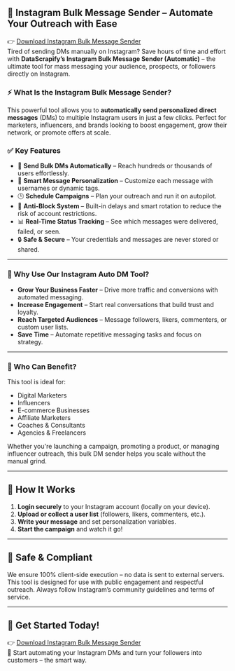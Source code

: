 
## 💬 Instagram Bulk Message Sender – Automate Your Outreach with Ease
👉 [Download Instagram Bulk Message Sender](https://www.datascrapify.com/product/Instagram-Bulk-Message-Sender)  
Tired of sending DMs manually on Instagram? Save hours of time and effort with **DataScrapify’s Instagram Bulk Message Sender (Automatic)** – the ultimate tool for mass messaging your audience, prospects, or followers directly on Instagram.

### ⚡ What Is the Instagram Bulk Message Sender?

This powerful tool allows you to **automatically send personalized direct messages** (DMs) to multiple Instagram users in just a few clicks. Perfect for marketers, influencers, and brands looking to boost engagement, grow their network, or promote offers at scale.

### ✅ Key Features

- 📩 **Send Bulk DMs Automatically** – Reach hundreds or thousands of users effortlessly.
- 🧠 **Smart Message Personalization** – Customize each message with usernames or dynamic tags.
- 🕒 **Schedule Campaigns** – Plan your outreach and run it on autopilot.
- 🚫 **Anti-Block System** – Built-in delays and smart rotation to reduce the risk of account restrictions.
- 📊 **Real-Time Status Tracking** – See which messages were delivered, failed, or seen.
- 🔒 **Safe & Secure** – Your credentials and messages are never stored or shared.

---

### 🎯 Why Use Our Instagram Auto DM Tool?

- **Grow Your Business Faster** – Drive more traffic and conversions with automated messaging.
- **Increase Engagement** – Start real conversations that build trust and loyalty.
- **Reach Targeted Audiences** – Message followers, likers, commenters, or custom user lists.
- **Save Time** – Automate repetitive messaging tasks and focus on strategy.

---

### 💼 Who Can Benefit?

This tool is ideal for:

- Digital Marketers  
- Influencers  
- E-commerce Businesses  
- Affiliate Marketers  
- Coaches & Consultants  
- Agencies & Freelancers  

Whether you're launching a campaign, promoting a product, or managing influencer outreach, this bulk DM sender helps you scale without the manual grind.

---

## 🚀 How It Works

1. **Login securely** to your Instagram account (locally on your device).
2. **Upload or collect a user list** (followers, likers, commenters, etc.).
3. **Write your message** and set personalization variables.
4. **Start the campaign** and watch it go!

---

## 🔐 Safe & Compliant

We ensure 100% client-side execution – no data is sent to external servers. This tool is designed for use with public engagement and respectful outreach. Always follow Instagram’s community guidelines and terms of service.

---

## 🛒 Get Started Today!

👉 [Download Instagram Bulk Message Sender](https://www.datascrapify.com/product/Instagram-Bulk-Message-Sender)  
🚀 Start automating your Instagram DMs and turn your followers into customers – the smart way.
	
